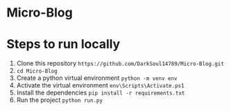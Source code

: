 # Micro-Blog

# Steps to run locally
1) Clone this repository `https://github.com/DarkSoul14789/Micro-Blog.git`
2) `cd Micro-Blog`
3) Create a python virtual environment `python -m venv env`
4) Activate the virtual environment `env\Scripts\Activate.ps1`
5) Install the dependencies `pip install -r requirements.txt` 
6) Run the project `python run.py`
